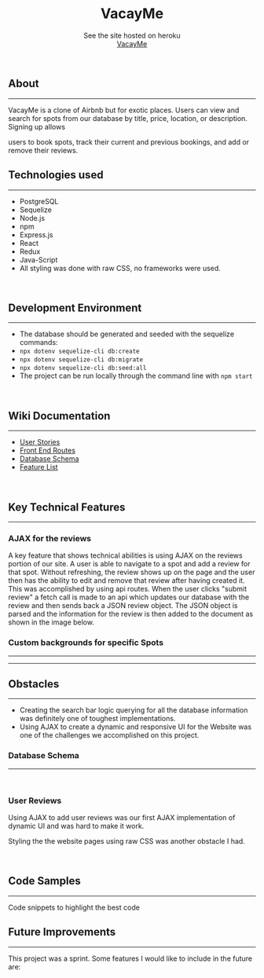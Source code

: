 <h1 align="center">VacayMe</h1>

<p align="center">See the site hosted on heroku
<br><a href="https://vacay-me.herokuapp.com/">VacayMe</a></br></p>
&nbsp

## About

---

VacayMe is a clone of Airbnb but for exotic places. Users can view and search
for spots from our database by title, price, location, or description. Signing up allows

users to book spots, track their current and previous bookings, and add or remove their reviews.

## Technologies used

---

- PostgreSQL
- Sequelize
- Node.js
- npm
- Express.js
- React
- Redux
- Java-Script
- All styling was done with raw CSS, no frameworks were used.

<p> </p>

## Development Environment

---

- The database should be generated and seeded with the sequelize commands:
- `npx dotenv sequelize-cli db:create`
- `npx dotenv sequelize-cli db:migrate`
- `npx dotenv sequelize-cli db:seed:all`
- The project can be run locally through the command line with `npm start`

<p> </p>

## Wiki Documentation

---

- [User Stories](https://github.com/leoworkcp/vacay-me/wiki/user-stories)
- [Front End Routes](https://github.com/leoworkcp/vacay-me/wiki/frontend-routes)
- [Database Schema](https://drawsql.app/3headmonkeynyc/diagrams/vacay-me#)
- [Feature List](https://github.com/leoworkcp/vacay-me/wiki/feature-list)

<p> </p>

## Key Technical Features

---

### AJAX for the reviews

A key feature that shows technical abilities is using AJAX on the reviews portion of our site. A user
is able to navigate to a spot and add a review for that spot. Without refreshing, the review shows up on the page and the user then has the ability to edit and remove that review after having created it. This was accomplished by using api routes. When the user clicks "submit review" a fetch call is made to an api which updates our database with the review and then sends back a JSON review object. The JSON object is parsed and the information for the review is then added to the document as shown in the image below.

### Custom backgrounds for specific Spots

---

---

## Obstacles

---

- Creating the search bar logic querying for all the database information was definitely one of toughest implementations.
- Using AJAX to create a dynamic and responsive UI for the Website was one of the challenges we accomplished on this project.

### Database Schema

---

<p> </p>

### User Reviews

Using AJAX to add user reviews was our first AJAX implementation of dynamic UI and was hard to make it work.

Styling the the website pages using raw CSS was another obstacle I had.

<p> </p>

## Code Samples

---

Code snippets to highlight the best code

## Future Improvements

---

This project was a sprint. Some features I would like to include in the future
are:
